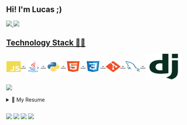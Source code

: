 ## Hi! I'm Lucas ;) 

<a href="https://github.com/lhggomes">
  <img height="180em" src="https://github-readme-stats-eight-theta.vercel.app/api?username=lhggomes&show_icons=true&theme=dark&include_all_commits=true&count_private=true"/>
  <img height="180em" src="https://github-readme-stats-eight-theta.vercel.app/api/top-langs/?username=lhggomes&layout=compact&langs_count=8&theme=dark"/>

<div style="display: inline_block">

## Technology Stack 👨‍💻

  <img align="center"  height="30" width="40" src="https://raw.githubusercontent.com/devicons/devicon/master/icons/javascript/javascript-plain.svg"> - 
  <img align="center"  height="30" width="40" src="https://raw.githubusercontent.com/devicons/devicon/master/icons/java/java-original.svg"> - 
  <img align="center"  height="30" width="40" src="https://raw.githubusercontent.com/devicons/devicon/master/icons/python/python-original.svg"> - 
  <img align="center"  height="30" width="40" src="https://raw.githubusercontent.com/devicons/devicon/master/icons/html5/html5-original.svg"> - 
  <img align="center"  height="30" width="40" src="https://raw.githubusercontent.com/devicons/devicon/master/icons/css3/css3-original.svg"> - 
  <img align="center"  height="30" width="40" src="https://raw.githubusercontent.com/devicons/devicon/master/icons/git/git-original.svg"> - 
  <img align="center"  height="30" width="40" src="https://raw.githubusercontent.com/devicons/devicon/master/icons/mysql/mysql-original.svg"> - 
  <img align="center"  height="70" width="100" src="https://raw.githubusercontent.com/devicons/devicon/master/icons/django/django-plain.svg">

 
</div>

  <p align='left'>
  <a href="#"><img src="https://badges.pufler.dev/visits/lhggomes/lhggomes"></a>
  </p>
  
  <details>
  <summary>📃 My Resume</summary>


## Education

- 📖 **Information Systems (I.T)**\
📆 2019 - 2022\
📍 **Catholic University Center of Eastern Minas Gerais** - Coronel Fabriciano, Brazil

## Experience

<img align="right" src="https://img.shields.io/badge/Git-F05032?style=for-the-badge&logo=git&logoColor=white" />
<img align="right" src="https://img.shields.io/badge/(My)SQL-4479A1?logo=mysql&logoColor=white" />
<img align="right" src="https://img.shields.io/badge/Python-14354C?style=for-the-badge&logo=python&logoColor=white" />
<img align="right" src="https://img.shields.io/badge/JavaScript-F7DF1E?style=for-the-badge&logo=javascript&logoColor=black"/>
<img align="right" src="https://img.shields.io/badge/Django-092E20?style=for-the-badge&logo=django&logoColor=white"/>

- 👨‍💻 **Django Intern Developer**\
📆 2021 - Moment\
📍 **<a href="https://www.jobconvo.com/" target="_blank">JobConvo Tecnologia</a>** - Belo Horizonte/MG, Brazil

<br>
<img align="right" src="https://img.shields.io/badge/GitLab-330F63?style=for-the-badge&logo=gitlab&logoColor=white" />
<img align="right" src="https://img.shields.io/badge/Python-3776AB?style=for-the-badge&logo=python&logoColor=white" />
<img align="right" src="https://img.shields.io/badge/SAP-0FAAFF?style=for-the-badge&logo=sap&logoColor=white" />
<img align="right" src="https://img.shields.io/badge/Docker-2CA5E0?style=for-the-badge&logo=docker&logoColor=white" />
<img align="right" src="https://img.shields.io/badge/MongoDB-4EA94B?style=for-the-badge&logo=mongodb&logoColor=white" />

- 👨‍💻 **I.T Intern**\
📆 2020 - Moment\
📍 **<a href="https://www.aperam.com/" target="_blank">Aperam South America</a>** - Timoteo/MG, Brazil

<br>

- 👨‍💻 **Supply analyst**\
📆 2013 - 2021\
📍 **<a href="http://tudobom.com.br/" target="_blank">Tudobom Comercial Eireli</a>** - Coronel Fabriciano/MG, Brazil

</details>

  ##
  
  <div>
  <a href = "mailto: lucas.henrique.s.go@gmail.com"><img src="https://img.shields.io/badge/-Gmail-%23EA4335?style=for-the-badge&logo=gmail&logoColor=white" target="_blank"></a>
  <a href="https://www.linkedin.com/in/lucas-henrique-silva-gomes-161524166/" target="_blank"><img src="https://img.shields.io/badge/-LinkedIn-%230077B5?style=for-the-badge&logo=linkedin&logoColor=white" target="_blank"></a>
  <a href = "https://wa.me/qr/K3KPH5RY3SGKE1"><img src="https://img.shields.io/badge/WhatsApp-25D366?style=for-the-badge&logo=whatsapp&logoColor=white" target="_blank"></a>
  <a href = "https://t.me/ggomes_lucas"><img src="https://img.shields.io/badge/Telegram-2CA5E0?style=for-the-badge&logo=telegram&logoColor=white" target="_blank"></a>
  </div>
